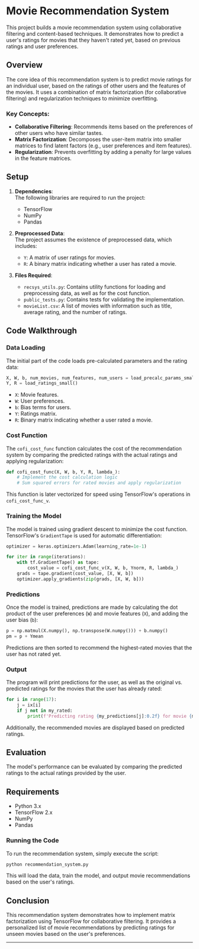 
# Movie Recommendation System

This project builds a movie recommendation system using collaborative filtering and content-based techniques. It demonstrates how to predict a user's ratings for movies that they haven't rated yet, based on previous ratings and user preferences.

## Overview

The core idea of this recommendation system is to predict movie ratings for an individual user, based on the ratings of other users and the features of the movies. It uses a combination of matrix factorization (for collaborative filtering) and regularization techniques to minimize overfitting.

### Key Concepts:
- **Collaborative Filtering**: Recommends items based on the preferences of other users who have similar tastes.
- **Matrix Factorization**: Decomposes the user-item matrix into smaller matrices to find latent factors (e.g., user preferences and item features).
- **Regularization**: Prevents overfitting by adding a penalty for large values in the feature matrices.

## Setup

1. **Dependencies**:  
   The following libraries are required to run the project:
   - TensorFlow
   - NumPy
   - Pandas

2. **Preprocessed Data**:  
   The project assumes the existence of preprocessed data, which includes:
   - `Y`: A matrix of user ratings for movies.
   - `R`: A binary matrix indicating whether a user has rated a movie.

3. **Files Required**:  
   - `recsys_utils.py`: Contains utility functions for loading and preprocessing data, as well as for the cost function.
   - `public_tests.py`: Contains tests for validating the implementation.
   - `movieList.csv`: A list of movies with information such as title, average rating, and the number of ratings.

## Code Walkthrough

### Data Loading

The initial part of the code loads pre-calculated parameters and the rating data:

```python
X, W, b, num_movies, num_features, num_users = load_precalc_params_small()
Y, R = load_ratings_small()
```

- `X`: Movie features.
- `W`: User preferences.
- `b`: Bias terms for users.
- `Y`: Ratings matrix.
- `R`: Binary matrix indicating whether a user rated a movie.

### Cost Function

The `cofi_cost_func` function calculates the cost of the recommendation system by comparing the predicted ratings with the actual ratings and applying regularization:

```python
def cofi_cost_func(X, W, b, Y, R, lambda_):
    # Implement the cost calculation logic
    # Sum squared errors for rated movies and apply regularization
```

This function is later vectorized for speed using TensorFlow's operations in `cofi_cost_func_v`.

### Training the Model

The model is trained using gradient descent to minimize the cost function. TensorFlow's `GradientTape` is used for automatic differentiation:

```python
optimizer = keras.optimizers.Adam(learning_rate=1e-1)

for iter in range(iterations):
    with tf.GradientTape() as tape:
        cost_value = cofi_cost_func_v(X, W, b, Ynorm, R, lambda_)
    grads = tape.gradient(cost_value, [X, W, b])
    optimizer.apply_gradients(zip(grads, [X, W, b]))
```

### Predictions

Once the model is trained, predictions are made by calculating the dot product of the user preferences (`W`) and movie features (`X`), and adding the user bias (`b`):

```python
p = np.matmul(X.numpy(), np.transpose(W.numpy())) + b.numpy()
pm = p + Ymean
```

Predictions are then sorted to recommend the highest-rated movies that the user has not rated yet.

### Output

The program will print predictions for the user, as well as the original vs. predicted ratings for the movies that the user has already rated:

```python
for i in range(17):
    j = ix[i]
    if j not in my_rated:
        print(f'Predicting rating {my_predictions[j]:0.2f} for movie {movieList[j]}')
```

Additionally, the recommended movies are displayed based on predicted ratings.

## Evaluation

The model's performance can be evaluated by comparing the predicted ratings to the actual ratings provided by the user.

## Requirements

- Python 3.x
- TensorFlow 2.x
- NumPy
- Pandas

### Running the Code

To run the recommendation system, simply execute the script:

```bash
python recommendation_system.py
```

This will load the data, train the model, and output movie recommendations based on the user's ratings.

## Conclusion

This recommendation system demonstrates how to implement matrix factorization using TensorFlow for collaborative filtering. It provides a personalized list of movie recommendations by predicting ratings for unseen movies based on the user's preferences.

---

